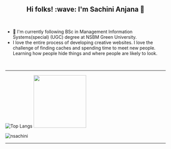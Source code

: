 
<!--
**NSachini/nsachini** is a ✨ _special_ ✨ repository because its `README.md` (this file) appears on your GitHub profile.

Here are some ideas to get you started:

- 🔭 I’m currently working on ...
- 🌱 I’m currently learning ...
- 👯 I’m looking to collaborate on ...
- 🤔 I’m looking for help with ...
- 💬 Ask me about ...
- 📫 How to reach me: ...
- 😄 Pronouns: ...
- ⚡ Fun fact: ...
-->
<p align="center">

<h2 align=center>Hi folks!  :wave: I'm Sachini Anjana 👋</h2><br>

</h3> 

-  :girl: I'm currently following BSc in Management Information Systems(special) (UGC) degree at NSBM Green University. 
-  I love the entire process of developing creative websites. I love the challenge of finding caches and spending time to meet new people. 
Learning how people hide things and where people are likely to look.

<!---  :raised_hand: I’m looking to collaborate on open source and commercial projects.


<hr>

[![LinkedIn: @sachinianjana](https://img.shields.io/badge/-sachinianjana-blue?style=flat-square&logo=Linkedin&logoColor=white&link=https://www.linkedin.com/in/sachinianjana/)](https://www.linkedin.com/in/sachinianjana/)
[![GitHub: @nsachini](https://img.shields.io/github/followers/nsachini?color=green&logo=github&style=flat-square)](https://github.com/nsachini)
![](https://komarev.com/ghpvc/?username=sachinianjana&style=flat-square&color=brightgreen)

<hr>

### 🔭 I’m currently working on ...

- My projects
- My CSS skill
- My Java Script skill
- My HTML skill

### 🌱 I’m currently learning ...

- Html
- Css
- Java
- MySql 
- PHP
- Python
- Java Script


### 📫 How to reach me: Gmail: sachini.anjana619@gmail.com
### 😄 Pronouns: she/her


<hr>

![HTML5](https://img.shields.io/badge/-HTML5-E34F26?style=flat-square&logo=html5&logoColor=white)
![CSS3](https://img.shields.io/badge/-CSS3-1572B6?style=flat-square&logo=css3)
![JavaScript](https://img.shields.io/badge/-JavaScript-black?style=flat-square&logo=javascript)
![C](https://img.shields.io/badge/-C-05122A?style=flat&logo=C&logoColor=A8B9CC)&nbsp;
![Java](https://img.shields.io/badge/-java-E34A86?style=flat-square&logo=java)<br>
![Bootstrap](https://img.shields.io/badge/-Bootstrap-563D7C?style=flat-square&logo=bootstrap)
![MySQL](https://img.shields.io/badge/-MySQL-black?style=flat-square&logo=mysql)
![Git](https://img.shields.io/badge/-Git-black?style=flat-square&logo=git)
![VS Code](https://img.shields.io/badge/-VS%20Code-007ACC?style=flat-square&logo=visual-studio-code)
![Visual Studio Code](https://img.shields.io/badge/-Visual%20Studio%20Code-05122A?style=flat&logo=visual-studio-code&logoColor=007ACC)&nbsp;
![GitHub](https://img.shields.io/badge/-GitHub-05122A?style=flat&logo=github)&nbsp;<br>
![Python](https://img.shields.io/badge/python%20-%2314354C.svg?&style=for-the-badge&logo=python&logoColor=white)<br>
<!-- ![React](https://img.shields.io/badge/-React-black?style=flat-square&logo=react) -->

<!--![Android Studio](https://img.shields.io/badge/-Android%20Studio-green?style=flat-square&logo=android-studio)
![PyCharm](https://img.shields.io/badge/-PyCharm-green?style=flat-square&logo=pycharm)-->
<!--![Google Cloud](https://img.shields.io/badge/Google%20Cloud-black?style=flat-square&logo=google-cloud)
![Amazon AWS](https://img.shields.io/badge/Amazon%20AWS-232F3E?style=flat-square&logo=amazon-aws) 
![Docker](https://img.shields.io/badge/-Docker-black?style=flat-square&logo=docker)-->
<!-- ![MongoDB](https://img.shields.io/badge/-MongoDB-black?style=flat-square&logo=mongodb)  -->
<!--![Flutter](https://img.shields.io/badge/-Flutter-02569B?style=flat-square&logo=flutter)  -->
<!-- ![Firebase](https://img.shields.io/badge/Firebase-007ACC?style=flat-square&logo=firebase) -->
<!--![Python](https://img.shields.io/badge/-Python-8fcfd1?style=flat-square&logo=Python)
![Nodejs](https://img.shields.io/badge/-Nodejs-black?style=flat-square&logo=Node.js) 
-->
<br><hr>

![Top Langs](https://github-readme-stats.vercel.app/api/top-langs/?username=nsachini&layout=compact&theme=dark)
<img height="165" src="https://github-readme-stats.vercel.app/api?username=nsachini&&show_icons=true&count_private=true&theme=dark&hide=issues&include_all_commits=true"/>


<!-- <p align="left"> <a href="https://github.com/ryo-ma/github-profile-trophy"><img src="https://github-profile-trophy.vercel.app/?username=nsachini" alt="nsachini" /></a> </p> -->


<p><img align="center" src="https://github-readme-streak-stats.herokuapp.com/?user=nsachini&" alt="nsachini" /></p>

<hr>